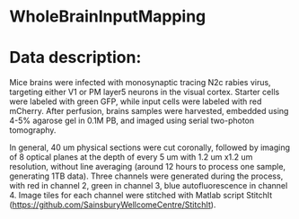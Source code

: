# WholeBrainInputMapping

# Data description:
Mice brains were infected with monosynaptic tracing N2c rabies virus, targeting either V1 or PM layer5 neurons in the visual cortex. Starter cells were labeled with green GFP, while input cells were labeled with red mCherry. After perfusion, brains samples were harvested, embedded using 4-5% agarose gel in 0.1M PB, and imaged using serial two-photon tomography.

In general, 40 um physical sections were cut coronally, followed by imaging of 8 optical planes at the depth of every 5 um with 1.2 um x1.2 um resolution, without line averaging (around 12 hours to process one sample, generating 1TB data). Three channels were generated during the process, with red in channel 2, green in channel 3, blue autofluorescence in channel 4. Image tiles for each channel were stitched with Matlab script StitchIt (https://github.com/SainsburyWellcomeCentre/StitchIt).

